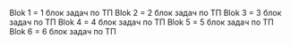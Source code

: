 Blok 1 = 1 блок задач по ТП
Blok 2 = 2 блок задач по ТП
Blok 3 = 3 блок задач по ТП
Blok 4 = 4 блок задач по ТП
Blok 5 = 5 блок задач по ТП
Blok 6 = 6 блок задач по ТП

